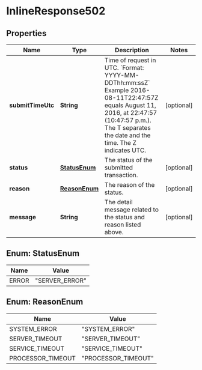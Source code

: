 
# InlineResponse502

## Properties
Name | Type | Description | Notes
------------ | ------------- | ------------- | -------------
**submitTimeUtc** | **String** | Time of request in UTC. &#x60;Format: YYYY-MM-DDThh:mm:ssZ&#x60;  Example 2016-08-11T22:47:57Z equals August 11, 2016, at 22:47:57 (10:47:57 p.m.). The T separates the date and the time. The Z indicates UTC.  |  [optional]
**status** | [**StatusEnum**](#StatusEnum) | The status of the submitted transaction. |  [optional]
**reason** | [**ReasonEnum**](#ReasonEnum) | The reason of the status.  |  [optional]
**message** | **String** | The detail message related to the status and reason listed above. |  [optional]


<a name="StatusEnum"></a>
## Enum: StatusEnum
Name | Value
---- | -----
ERROR | &quot;SERVER_ERROR&quot;


<a name="ReasonEnum"></a>
## Enum: ReasonEnum
Name | Value
---- | -----
SYSTEM_ERROR | &quot;SYSTEM_ERROR&quot;
SERVER_TIMEOUT | &quot;SERVER_TIMEOUT&quot;
SERVICE_TIMEOUT | &quot;SERVICE_TIMEOUT&quot;
PROCESSOR_TIMEOUT | &quot;PROCESSOR_TIMEOUT&quot;



